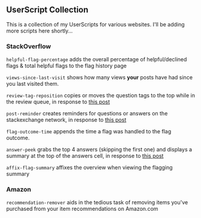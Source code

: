## UserScript Collection

This is a collection of my UserScripts for various websites. I'll be adding more scripts here shortly...

### StackOverflow

`helpful-flag-percentage` adds the overall percentage of helpful/declined flags & total helpful flags to the flag history page

`views-since-last-visit` shows how many views **your** posts have had since you last visited them.

`review-tag-reposition` copies or moves the question tags to the top while in the review queue, in response to [this post](https://meta.stackoverflow.com/questions/311043/show-tags-on-top-when-reviewing-questions)

`post-reminder` creates reminders for questions or answers on the stackexchange network, in response to [this post](https://meta.stackoverflow.com/questions/311424/follow-up-reminder-option-for-posts)

`flag-outcome-time` appends the time a flag was handled to the flag outcome. 

`answer-peek` grabs the top 4 answers (skipping the first one) and displays a summary at the top of the answers cell, in response to [this post](https://meta.stackoverflow.com/questions/313098/improving-answer-visibility-by-listing-top-answers-on-top)

`affix-flag-summary` affixes the overview when viewing the flagging summary


### Amazon

`recommendation-remover` aids in the tedious task of removing items you've purchased from your item recommendations on Amazon.com

